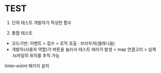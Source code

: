 # TEST

1. 단위 테스트
개발자가 작성한 함수

2. 통합 테스트
- 코드기반: 이벤트 > 접수 > 로직 호출 : 브라우저(셀레니움)
- 개발자(사용자 역할)가 버튼을 눌러서 테스트
에러가 발생 > map 연결고리 > 실제 .ts파일의 위치를 추적 가능

linter-eslint 패키지 설치
